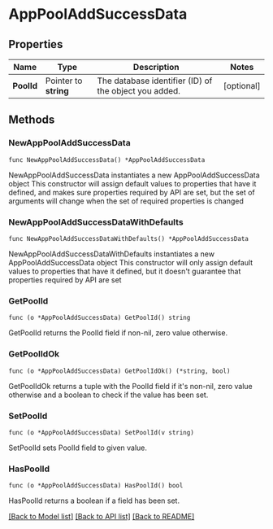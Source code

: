 # AppPoolAddSuccessData

## Properties

Name | Type | Description | Notes
------------ | ------------- | ------------- | -------------
**PoolId** | Pointer to **string** | The database identifier (ID) of the object you added. | [optional] 

## Methods

### NewAppPoolAddSuccessData

`func NewAppPoolAddSuccessData() *AppPoolAddSuccessData`

NewAppPoolAddSuccessData instantiates a new AppPoolAddSuccessData object
This constructor will assign default values to properties that have it defined,
and makes sure properties required by API are set, but the set of arguments
will change when the set of required properties is changed

### NewAppPoolAddSuccessDataWithDefaults

`func NewAppPoolAddSuccessDataWithDefaults() *AppPoolAddSuccessData`

NewAppPoolAddSuccessDataWithDefaults instantiates a new AppPoolAddSuccessData object
This constructor will only assign default values to properties that have it defined,
but it doesn't guarantee that properties required by API are set

### GetPoolId

`func (o *AppPoolAddSuccessData) GetPoolId() string`

GetPoolId returns the PoolId field if non-nil, zero value otherwise.

### GetPoolIdOk

`func (o *AppPoolAddSuccessData) GetPoolIdOk() (*string, bool)`

GetPoolIdOk returns a tuple with the PoolId field if it's non-nil, zero value otherwise
and a boolean to check if the value has been set.

### SetPoolId

`func (o *AppPoolAddSuccessData) SetPoolId(v string)`

SetPoolId sets PoolId field to given value.

### HasPoolId

`func (o *AppPoolAddSuccessData) HasPoolId() bool`

HasPoolId returns a boolean if a field has been set.


[[Back to Model list]](../README.md#documentation-for-models) [[Back to API list]](../README.md#documentation-for-api-endpoints) [[Back to README]](../README.md)


